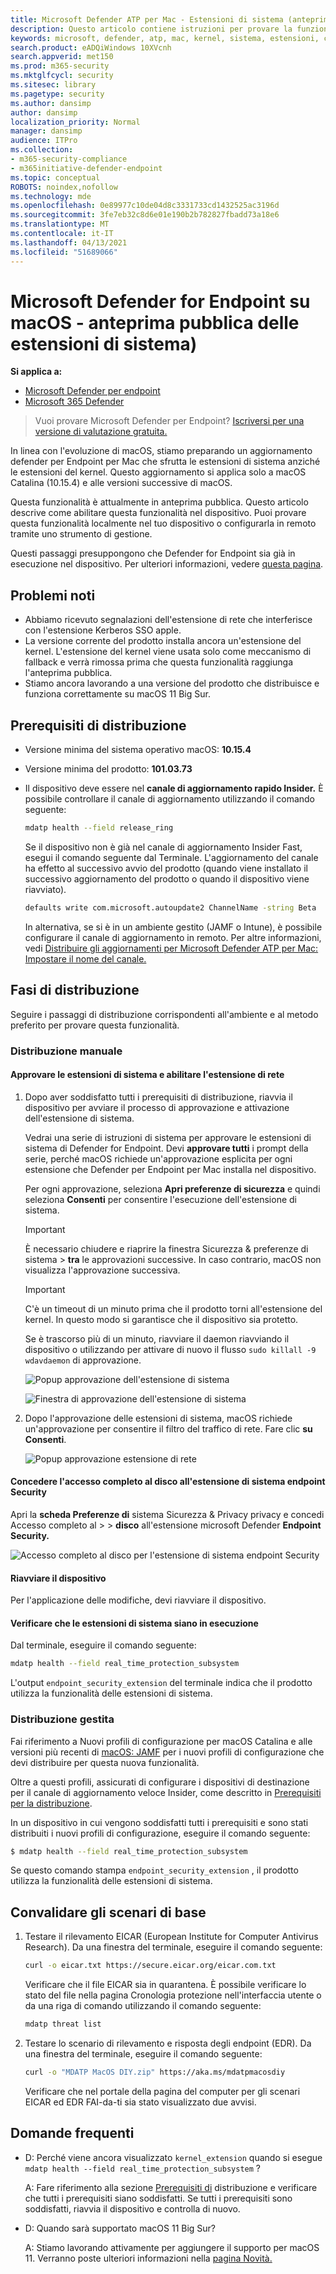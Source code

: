 ```yaml
---
title: Microsoft Defender ATP per Mac - Estensioni di sistema (anteprima)
description: Questo articolo contiene istruzioni per provare la funzionalità delle estensioni di sistema di Microsoft Defender ATP per Mac. Questa funzionalità è attualmente in anteprima pubblica.
keywords: microsoft, defender, atp, mac, kernel, sistema, estensioni, catalina
search.product: eADQiWindows 10XVcnh
search.appverid: met150
ms.prod: m365-security
ms.mktglfcycl: security
ms.sitesec: library
ms.pagetype: security
ms.author: dansimp
author: dansimp
localization_priority: Normal
manager: dansimp
audience: ITPro
ms.collection:
- m365-security-compliance
- m365initiative-defender-endpoint
ms.topic: conceptual
ROBOTS: noindex,nofollow
ms.technology: mde
ms.openlocfilehash: 0e89977c10de04d8c3331733cd1432525ac3196d
ms.sourcegitcommit: 3fe7eb32c8d6e01e190b2b782827fbadd73a18e6
ms.translationtype: MT
ms.contentlocale: it-IT
ms.lasthandoff: 04/13/2021
ms.locfileid: "51689066"
---
```

# <a name="microsoft-defender-for-endpoint-on-macos---system-extensions-public-preview"></a>Microsoft Defender for Endpoint su macOS - anteprima pubblica delle estensioni di sistema)

**Si applica a:**
- [Microsoft Defender per endpoint](https://go.microsoft.com/fwlink/p/?linkid=2154037)
- [Microsoft 365 Defender](https://go.microsoft.com/fwlink/?linkid=2118804)

> Vuoi provare Microsoft Defender per Endpoint? [Iscriversi per una versione di valutazione gratuita.](https://www.microsoft.com/microsoft-365/windows/microsoft-defender-atp?ocid=docs-wdatp-exposedapis-abovefoldlink)

In linea con l'evoluzione di macOS, stiamo preparando un aggiornamento defender per Endpoint per Mac che sfrutta le estensioni di sistema anziché le estensioni del kernel. Questo aggiornamento si applica solo a macOS Catalina (10.15.4) e alle versioni successive di macOS.

Questa funzionalità è attualmente in anteprima pubblica. Questo articolo descrive come abilitare questa funzionalità nel dispositivo. Puoi provare questa funzionalità localmente nel tuo dispositivo o configurarla in remoto tramite uno strumento di gestione.

Questi passaggi presuppongono che Defender for Endpoint sia già in esecuzione nel dispositivo. Per ulteriori informazioni, vedere [questa pagina](microsoft-defender-endpoint-mac.md).

## <a name="known-issues"></a>Problemi noti

- Abbiamo ricevuto segnalazioni dell'estensione di rete che interferisce con l'estensione Kerberos SSO apple.
- La versione corrente del prodotto installa ancora un'estensione del kernel. L'estensione del kernel viene usata solo come meccanismo di fallback e verrà rimossa prima che questa funzionalità raggiunga l'anteprima pubblica.
- Stiamo ancora lavorando a una versione del prodotto che distribuisce e funziona correttamente su macOS 11 Big Sur.

## <a name="deployment-prerequisites"></a>Prerequisiti di distribuzione

- Versione minima del sistema operativo macOS: **10.15.4**
- Versione minima del prodotto: **101.03.73**
- Il dispositivo deve essere nel **canale di aggiornamento rapido Insider.** È possibile controllare il canale di aggiornamento utilizzando il comando seguente:

  ```bash
  mdatp health --field release_ring
  ```

  Se il dispositivo non è già nel canale di aggiornamento Insider Fast, esegui il comando seguente dal Terminale. L'aggiornamento del canale ha effetto al successivo avvio del prodotto (quando viene installato il successivo aggiornamento del prodotto o quando il dispositivo viene riavviato).

  ```bash
  defaults write com.microsoft.autoupdate2 ChannelName -string Beta
  ```

  In alternativa, se si è in un ambiente gestito (JAMF o Intune), è possibile configurare il canale di aggiornamento in remoto. Per altre informazioni, vedi [Distribuire gli aggiornamenti per Microsoft Defender ATP per Mac: Impostare il nome del canale.](mac-updates.md#set-the-channel-name)

## <a name="deployment-steps"></a>Fasi di distribuzione

Seguire i passaggi di distribuzione corrispondenti all'ambiente e al metodo preferito per provare questa funzionalità.

### <a name="manual-deployment"></a>Distribuzione manuale

#### <a name="approve-the-system-extensions-and-enable-the-network-extension"></a>Approvare le estensioni di sistema e abilitare l'estensione di rete

1. Dopo aver soddisfatto tutti i prerequisiti di distribuzione, riavvia il dispositivo per avviare il processo di approvazione e attivazione dell'estensione di sistema.

   Vedrai una serie di istruzioni di sistema per approvare le estensioni di sistema di Defender for Endpoint. Devi **approvare tutti** i prompt della serie, perché macOS richiede un'approvazione esplicita per ogni estensione che Defender per Endpoint per Mac installa nel dispositivo.
   
   Per ogni approvazione, seleziona **Apri preferenze di sicurezza** e quindi seleziona **Consenti** per consentire l'esecuzione dell'estensione di sistema.

   > [!IMPORTANT]
   > È necessario chiudere e riaprire la finestra Sicurezza & preferenze di sistema  >  **tra** le approvazioni successive. In caso contrario, macOS non visualizza l'approvazione successiva.

   > [!IMPORTANT]
   > C'è un timeout di un minuto prima che il prodotto torni all'estensione del kernel. In questo modo si garantisce che il dispositivo sia protetto.
   >
   > Se è trascorso più di un minuto, riavviare il daemon riavviando il dispositivo o utilizzando per attivare di nuovo il flusso `sudo killall -9 wdavdaemon` di approvazione.

   ![Popup approvazione dell'estensione di sistema](images/mac-system-extension-approval.png)

   ![Finestra di approvazione dell'estensione di sistema](images/mac-system-extension-pref.png)

1. Dopo l'approvazione delle estensioni di sistema, macOS richiede un'approvazione per consentire il filtro del traffico di rete. Fare clic **su Consenti**.

   ![Popup approvazione estensione di rete](images/mac-system-extension-filter.png)

#### <a name="grant-full-disk-access-to-the-endpoint-security-system-extension"></a>Concedere l'accesso completo al disco all'estensione di sistema endpoint Security

Apri la **scheda Preferenze di** sistema Sicurezza & Privacy privacy e concedi Accesso completo al  >    >   **disco** all'estensione microsoft Defender **Endpoint Security.**

![Accesso completo al disco per l'estensione di sistema endpoint Security](images/mac-system-extension-fda.png)

#### <a name="reboot-your-device"></a>Riavviare il dispositivo

Per l'applicazione delle modifiche, devi riavviare il dispositivo.

#### <a name="verify-that-the-system-extensions-are-running"></a>Verificare che le estensioni di sistema siano in esecuzione

Dal terminale, eseguire il comando seguente:

```bash
mdatp health --field real_time_protection_subsystem
```

L'output `endpoint_security_extension` del terminale indica che il prodotto utilizza la funzionalità delle estensioni di sistema.

### <a name="managed-deployment"></a>Distribuzione gestita

Fai riferimento a Nuovi profili di configurazione per macOS Catalina e alle versioni più recenti di [macOS: JAMF](mac-sysext-policies.md#jamf) per i nuovi profili di configurazione che devi distribuire per questa nuova funzionalità.

Oltre a questi profili, assicurati di configurare i dispositivi di destinazione per il canale di aggiornamento veloce Insider, come descritto in [Prerequisiti per la distribuzione](#deployment-prerequisites).

In un dispositivo in cui vengono soddisfatti tutti i prerequisiti e sono stati distribuiti i nuovi profili di configurazione, eseguire il comando seguente:

```bash
$ mdatp health --field real_time_protection_subsystem
```

Se questo comando stampa `endpoint_security_extension` , il prodotto utilizza la funzionalità delle estensioni di sistema.

## <a name="validate-basic-scenarios"></a>Convalidare gli scenari di base

1. Testare il rilevamento EICAR (European Institute for Computer Antivirus Research). Da una finestra del terminale, eseguire il comando seguente:

   ```bash
   curl -o eicar.txt https://secure.eicar.org/eicar.com.txt
   ```

   Verificare che il file EICAR sia in quarantena. È possibile verificare lo stato del file nella pagina Cronologia protezione nell'interfaccia utente o da una riga di comando utilizzando il comando seguente:

    ```bash
    mdatp threat list
    ```

2. Testare lo scenario di rilevamento e risposta degli endpoint (EDR). Da una finestra del terminale, eseguire il comando seguente:

   ```bash
   curl -o "MDATP MacOS DIY.zip" https://aka.ms/mdatpmacosdiy
   ```

   Verificare che nel portale della pagina del computer per gli scenari EICAR ed EDR FAI-da-ti sia stato visualizzato due avvisi.

## <a name="frequently-asked-questions"></a>Domande frequenti

- D: Perché viene ancora visualizzato `kernel_extension` quando si esegue `mdatp health --field real_time_protection_subsystem` ?

    A: Fare riferimento alla sezione [Prerequisiti di](#deployment-prerequisites) distribuzione e verificare che tutti i prerequisiti siano soddisfatti. Se tutti i prerequisiti sono soddisfatti, riavvia il dispositivo e controlla di nuovo.

- D: Quando sarà supportato macOS 11 Big Sur?

    A: Stiamo lavorando attivamente per aggiungere il supporto per macOS 11. Verranno poste ulteriori informazioni nella [pagina Novità.](mac-whatsnew.md)
